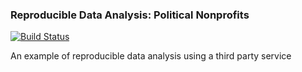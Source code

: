 ### Reproducible Data Analysis: Political Nonprofits

[![Build Status](https://travis-ci.org/alexbyrnes/Reproducibility-by-Third-Party_Political-Orgs.png)](https://travis-ci.org/alexbyrnes/Reproducibility-by-Third-Party_Political-Orgs)

An example of reproducible data analysis using a third party service

 
